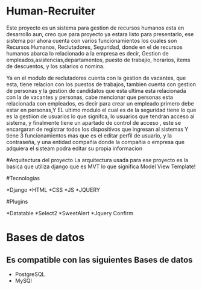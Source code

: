 # Human-Recruiter

Este proyecto es un sistema para gestion de recursos humanos esta en desarrollo aun, creo que para proyecto ya estara listo para presentarlo, ese sistema por ahora cuenta con varios funcionamientos los cuales son Recursos Humanos, Reclutadores, Seguridad, donde en el de recursos humanos abarca lo relacionado a la empresa es decir, Gestion de empleados,asistencias,departamentos, puesto de trabajio, horarios, items de descuentos, y los salarios o nomina.

Ya en el modulo de reclutadores cuenta con  la gestion de vacantes, que esta, tiene relacion con los puestos de trabajos, tambien cuenta con gestion de personas  y la gestion de candidatos que esta ultima esta relacionada con la de vacantes y personas, cabe mencionar que personas esta relacionada con empleados, es decir para crear un empleado primero debe estar en personas,Y EL ultimo modulo el cual es de la seguridad tiene lo que es la gestiion de usuarios lo que signifca, lo usuarios que tendran acceso al sistema,  y finalmente tiene un apartado de control de acceso , este se encargaran de registrar todos los dispositivos que ingresan al sistemas Y tiene 3 funcionamientos mas que es el editar perfil de usuario, y la contraseña, y una entidad compañia donde la compañia o empresa que adquiera el sisteam podra editar su propia informacion

#Arquitectura del proyecto
La arquitectura usada para ese proyecto es la basica que utiliza django que es MVT lo que significa Model View Template!

#Tecnologias

*Django
*HTML
*CSS
*JS
*JQUERY

#Plugins

*Datatable
*Select2
*SweetAlert
*Jquery Confirm

# Bases de datos
## Es compatible con las siguientes Bases de datos

* PostgreSQL
* MySQl

